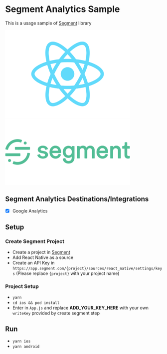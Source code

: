 # Segment Analytics Sample

This is a usage sample of [Segment](https://segment.com/) library

<img src="assets/react-native.png" width="400"/> <img src="assets/segment.png" width="400"/> 

## Segment Analytics Destinations/Integrations
- [X] Google Analytics

## Setup

### Create Segment Project
- Create a project in [Segment](https://app.segment.com/)
- Add React Native as a source
- Create an API Key in `https://app.segment.com/{project}/sources/react_native/settings/keys` (Please replace `{project}` with your project name)

### Project Setup
- `yarn`
- `cd ios && pod install`
- Enter in `App.js` and replace **ADD_YOUR_KEY_HERE** with your own `writeKey` provided by create segment step

## Run
- `yarn ios`
- `yarn android`
